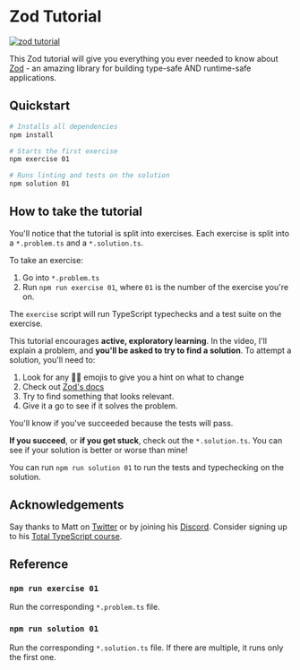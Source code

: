 # Zod Tutorial

<a href="https://totaltypescript.com/tutorials/zod"><img src="https://res.cloudinary.com/total-typescript/image/upload/v1662635438/zod-tutorial/card_2x_ywsvl1.png" alt="zod tutorial" /></a>

This Zod tutorial will give you everything you ever needed to know about [Zod](https://github.com/colinhacks/zod) - an amazing library for building type-safe AND runtime-safe applications.

## Quickstart

```sh
# Installs all dependencies
npm install

# Starts the first exercise
npm exercise 01

# Runs linting and tests on the solution
npm solution 01
```

## How to take the tutorial

You'll notice that the tutorial is split into exercises. Each exercise is split into a `*.problem.ts` and a `*.solution.ts`.

To take an exercise:

1. Go into `*.problem.ts`
2. Run `npm run exercise 01`, where `01` is the number of the exercise you're on.

The `exercise` script will run TypeScript typechecks and a test suite on the exercise.

This tutorial encourages **active, exploratory learning**. In the video, I'll explain a problem, and **you'll be asked to try to find a solution**. To attempt a solution, you'll need to:

1. Look for any 🕵️‍♂️ emojis to give you a hint on what to change
1. Check out [Zod's docs](https://zod.dev)
1. Try to find something that looks relevant.
1. Give it a go to see if it solves the problem.

You'll know if you've succeeded because the tests will pass.

**If you succeed**, or **if you get stuck**, check out the `*.solution.ts`. You can see if your solution is better or worse than mine!

You can run `npm run solution 01` to run the tests and typechecking on the solution.

## Acknowledgements

Say thanks to Matt on [Twitter](https://twitter.com/mattpocockuk) or by joining his [Discord](https://discord.gg/8S5ujhfTB3). Consider signing up to his [Total TypeScript course](https://totaltypescript.com).

## Reference

### `npm run exercise 01`

Run the corresponding `*.problem.ts` file.

### `npm run solution 01`

Run the corresponding `*.solution.ts` file. If there are multiple, it runs only the first one.
